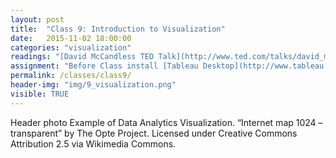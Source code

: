 ```yaml
---
layout: post
title:  "Class 9: Introduction to Visualization"
date:   2015-11-02 18:00:00
categories: "visualization"
readings: "[David McCandless TED Talk](http://www.ted.com/talks/david_mccandless_the_beauty_of_data_visualization?language=en); [Introduction to Tableau](http://www.tableau.com/learn/tutorials/on-demand/getting-started?signin=121f83d099689c4afb5b35f8d7906e0d)"
assignment: "Before Class install [Tableau Desktop](http://www.tableau.com/tft/activation)"
permalink: /classes/class9/
header-img: "img/9_visualization.png"
visible: TRUE
---
```





Header photo Example of Data Analytics Visualization. “Internet map 1024 – transparent” by The Opte Project. Licensed under Creative Commons Attribution 2.5 via Wikimedia Commons.
